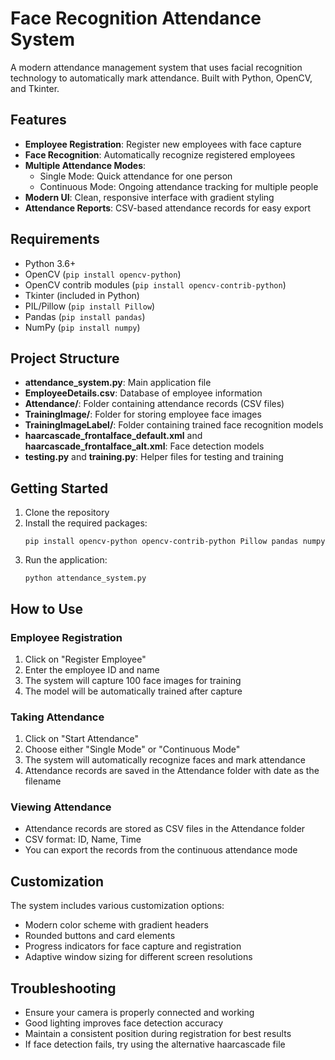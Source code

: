 # Face Recognition Attendance System

A modern attendance management system that uses facial recognition technology to automatically mark attendance. Built with Python, OpenCV, and Tkinter.

## Features

- **Employee Registration**: Register new employees with face capture
- **Face Recognition**: Automatically recognize registered employees
- **Multiple Attendance Modes**:
  - Single Mode: Quick attendance for one person
  - Continuous Mode: Ongoing attendance tracking for multiple people
- **Modern UI**: Clean, responsive interface with gradient styling
- **Attendance Reports**: CSV-based attendance records for easy export

## Requirements

- Python 3.6+
- OpenCV (`pip install opencv-python`)
- OpenCV contrib modules (`pip install opencv-contrib-python`)
- Tkinter (included in Python)
- PIL/Pillow (`pip install Pillow`)
- Pandas (`pip install pandas`)
- NumPy (`pip install numpy`)

## Project Structure

- **attendance_system.py**: Main application file
- **EmployeeDetails.csv**: Database of employee information
- **Attendance/**: Folder containing attendance records (CSV files)
- **TrainingImage/**: Folder for storing employee face images
- **TrainingImageLabel/**: Folder containing trained face recognition models
- **haarcascade_frontalface_default.xml** and **haarcascade_frontalface_alt.xml**: Face detection models
- **testing.py** and **training.py**: Helper files for testing and training

## Getting Started

1. Clone the repository
2. Install the required packages:
   ```
   pip install opencv-python opencv-contrib-python Pillow pandas numpy
   ```
3. Run the application:
   ```
   python attendance_system.py
   ```

## How to Use

### Employee Registration
1. Click on "Register Employee"
2. Enter the employee ID and name
3. The system will capture 100 face images for training
4. The model will be automatically trained after capture

### Taking Attendance
1. Click on "Start Attendance"
2. Choose either "Single Mode" or "Continuous Mode"
3. The system will automatically recognize faces and mark attendance
4. Attendance records are saved in the Attendance folder with date as the filename

### Viewing Attendance
- Attendance records are stored as CSV files in the Attendance folder
- CSV format: ID, Name, Time
- You can export the records from the continuous attendance mode

## Customization

The system includes various customization options:
- Modern color scheme with gradient headers
- Rounded buttons and card elements
- Progress indicators for face capture and registration
- Adaptive window sizing for different screen resolutions

## Troubleshooting

- Ensure your camera is properly connected and working
- Good lighting improves face detection accuracy
- Maintain a consistent position during registration for best results
- If face detection fails, try using the alternative haarcascade file 